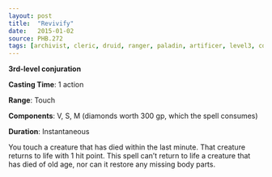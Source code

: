 ```yaml
---
layout: post
title:  "Revivify"
date:   2015-01-02
source: PHB.272
tags: [archivist, cleric, druid, ranger, paladin, artificer, level3, conjuration]
---
```


**3rd-level conjuration**

**Casting Time**: 1 action

**Range**: Touch

**Components**: V, S, M (diamonds worth 300 gp, which the spell consumes)

**Duration**: Instantaneous

You touch a creature that has died within the last minute. That creature returns to life with 1 hit point. This spell can’t return to life a creature that has died of old age, nor can it restore any missing body parts.
